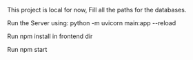 This project is local for now, Fill all the paths for the databases.

Run the Server using: python -m uvicorn main:app --reload

Run npm install in frontend dir

Run npm start



